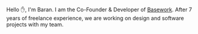 Hello ✋, I'm Baran. 
I am the Co-Founder & Developer of [Basework](http://basework.studio/). After 7 years of freelance experience, we are working on design and software projects with my team.
